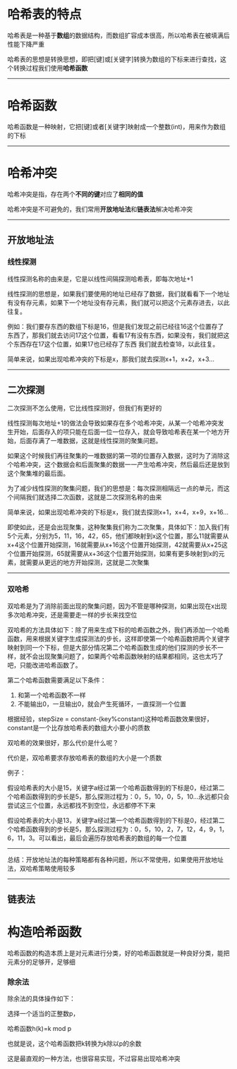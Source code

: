 # 哈希表的特点

哈希表是一种基于**数组**的数据结构，而数组扩容成本很高，所以哈希表在被填满后性能下降严重

哈希表的思想是转换思想，即把[键]或[关键字]转换为数组的下标来进行查找，这个转换过程我们使用**哈希函数**

---

# 哈希函数

哈希函数是一种映射，它把[键]或者[关键字]映射成一个整数(int)，用来作为数组的下标

---

# 哈希冲突

哈希冲突是指，存在两个**不同的键**对应了**相同的值**

哈希冲突是不可避免的，我们常用**开放地址法**和**链表法**解决哈希冲突

---

## 开放地址法

### 线性探测

线性探测名称的由来是，它是以线性间隔探测哈希表，即每次地址+1

线性探测的思想是，如果我们要使用的地址已经存了数据，我们就看看下一个地址有没有存元素，如果下一个地址没有存元素，我们就可以把这个元素存进去，以此往复。

例如：我们要存东西的数组下标是16，但是我们发现之前已经往16这个位置存了东西了，那我们就去访问17这个位置，看看17有没有东西，如果没有，我们就把这个东西存在17这个位置，如果17也已经存了东西 我们就去检查18，以此往复。

简单来说，如果出现哈希冲突的下标是x，那我们就去探测x+1，x+2，x+3…

---

## 二次探测

二次探测不怎么使用，它比线性探测好，但我们有更好的

线性探测每次地址+1的做法会导致如果存在多个哈希冲突，从某一个哈希冲突发生开始，后面存入的项只能在后面一位一位存入，就会导致哈希表在某一个地方开始，后面存满了一堆数据，这就是线性探测的聚集问题。

如果这个时候我们再往聚集的一堆数据的第一项的位置存入数据，这时为了消除这个哈希冲突，这个数据会和后面聚集的数据一一产生哈希冲突，然后最后还是放到这个聚集堆的最后面。

为了减少线性探测的聚集问题，我们的思想是：每次探测相隔远一点的单元，而这个间隔我们就选择二次函数，这就是二次探测名称的由来

简单来说，如果出现哈希冲突的下标是x，我们就去探测x+1，x+4，x+9，x+16…

即使如此，还是会出现聚集，这种聚集我们称为二次聚集，具体如下：加入我们有5个元素，分别为5，11，16，42，65，他们都映射到x这个位置，那么11就需要从x+4这个位置开始探测，16就需要从x+16这个位置开始探测，42就需要从x+25这个位置开始探测，65就需要从x+36这个位置开始探测，如果有更多映射到x的元素，就需要从更远的地方开始探测，这就是二次聚集

---

### 双哈希

双哈希是为了消除前面出现的聚集问题，因为不管是哪种探测，如果出现在x出现多次哈希冲突，还是需要走一样的步长来找空位

双哈希的方法具体如下：除了用来生成下标的哈希函数之外，我们再添加一个哈希函数，用来根据关键字生成探测法的步长，这样即使第一个哈希函数把两个关键字映射到同一个下标，但是大部分情况第二个哈希函数生成的他们探测的步长不一样，就不会出现聚集问题了，如果两个哈希函数映射的结果都相同，这也太巧了吧，只能改进哈希函数了。

第二个哈希函数需要满足以下条件：

1. 和第一个哈希函数不一样
2. 不能输出0，一旦输出0，就会产生死循环，一直探测一个位置

根据经验，stepSize = constant-(key%constant)这种哈希函数效果很好，constant是一个比存放哈希表的数组大小要小的质数

双哈希的效果很好，那么代价是什么呢？

代价是，双哈希要求存放哈希表的数组的大小是一个质数

例子：

假设哈希表的大小是15，关键字a经过第一个哈希函数得到的下标是0，经过第二个哈希函数得到的步长是5，那么探测过程为：0，5，10，0，5，10…永远都只会尝试这三个位置，永远都找不到空位，永远都停不下来

假设哈希表的大小是13，关键字a经过第一个哈希函数得到的下标是0，经过第二个哈希函数得到的步长是5，那么探测过程为：0，5，10，2，7，12，4，9，1，6，11，3。可以看出，最后会遍历存放哈希表的数组的每一个位置

---

总结：开放地址法的每种策略都有各种问题，所以不常使用，如果使用开放地址法，双哈希策略使用较多

---

## 链表法

  

  

# 构造哈希函数

哈希函数的构造本质上是对元素进行分类，好的哈希函数就是一种良好分类，能把元素分的足够开，足够细

### 除余法

除余法的具体操作如下：

选择一个适当的正整数p，

哈希函数h(k)=k mod p

也就是说，这个哈希函数把k转换为k除以p的余数

这是最直观的一种方法，也很容易实现，不过容易出现哈希冲突